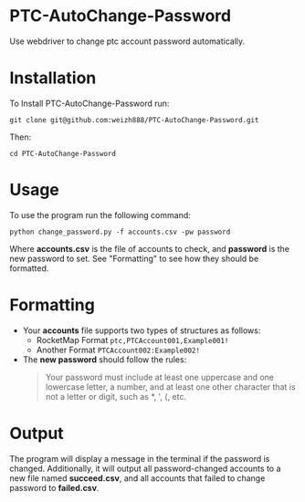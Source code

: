 # PTC-AutoChange-Password
Use webdriver to change ptc account password automatically.

# Installation
To Install PTC-AutoChange-Password run:
```
git clone git@github.com:weizh888/PTC-AutoChange-Password.git
```
Then:
```
cd PTC-AutoChange-Password
```

# Usage
To use the program run the following command:
```
python change_password.py -f accounts.csv -pw password
```
Where **accounts.csv** is the file of accounts to check, and **password** is the new password to set. See "Formatting" to see how they should be formatted.

# Formatting
* Your **accounts** file supports two types of structures as follows:
  - RocketMap Format
  ```ptc,PTCAccount001,Example001!```
  - Another Format
  ```PTCAccount002:Example002!```
* The **new password** should follow the rules:
  > Your password must include at least one uppercase and one lowercase letter, a number, and at least one other character that is not a letter or digit, such as *, ', (, etc.
  
# Output
The program will display a message in the terminal if the password is changed. Additionally, it will output all password-changed accounts to a new file named **succeed.csv**, and all accounts that failed to change password to **failed.csv**.

